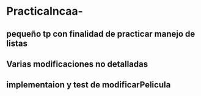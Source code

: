 ﻿# PracticaIncaa-
pequeño tp con finalidad de practicar manejo de listas
---------------------------------------------------------
Varias modificaciones no detalladas
---------------------------------------------------------
implementaion y test de modificarPelicula
---------------------------------------------------------

